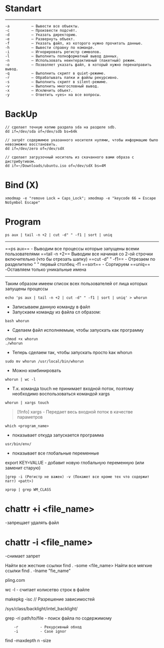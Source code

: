 # Standart
---
```
-a 			– Вывести все объекты.
-c 			– Произвести подсчёт.
-d 			– Указать директорию.
-e 			– Развернуть объект.
-f 			– Указать файл, из которого нужно прочитать данные.
-h 			– Вывести справку по команде.
-i 			– Игнорировать регистр символов.
-l 			– Выполнить полноформатный вывод данных.
-n 			– Использовать неинтерактивный (пакетный) режим.
-o 			– Позволяет указать файл, в который нужно перенаправить вывод.
-q 			– Выполнить скрипт в quiet-режиме.
-r 			– Обрабатывать папки и файлы рекурсивно.
-s 			– Выполнить скрипт в silent-режиме.
-v 			– Выполнить многословный вывод.
-x 			– Исключить объект.
-y 			– Ответить «yes» на все вопросы.
```
# BackUp
```
// сделает точную копию раздела sda на разделе sdb.
dd if=/dev/sda of=/dev/sdb bs=64k 

// затрёт содержимое указанного носителя нулями, чтобы информацию было невозможно восстановить.
dd if=/dev/zero of=/dev/sdX 

// сделает загрузочный носитель из скачанного вами образа с дистрибутивом.
dd if=~/Downloads/ubuntu.iso of=/dev/sdX bs=4M 
```

# Bind (X)
```
xmodmap -e "remove Lock = Caps_Lock"; xmodmap -e "keycode 66 = Escape NoSymbol Escape"
```
# Program

```
ps aux | tail -n +2 | cut -d" " -f1 | sort | uniq
```

---
==ps aux== - Выводим все процессы которые запущены всеми пользователями
==tail -n +2== Выводим все начиная со 2-ой строчки включительно (что бы отрезать шапку)
==cut -d" " -f1== - Отрезаем по разделителю " " первый столбец -f1
==sort== - Сортируем 
==uniq== -Оставляем только уникальные имена

---

Таким образом имеем список всех пользователей от лица которых запущены процессы

```
echo 'ps aux | tail -n +2 | cut -d" " -f1 | sort | uniq' > whorun
```

- Записываем данную команду в файл
- Запускаем команду из файла сл образом: 

```
bash whorun
```

- Сделаем файл исполняемым, чтобы запускать как программу

```
chmod +x whorun
./whorun
```

- Теперь cделаем так, чтобы запускать просто kак whorun

```
sudo mv whorun /usr/local/bin/whorun
```

- Можно комбинировать

```
whorun | wc -l
```

- Т.к. команда touch не принимает входной поток, поэтому необходимо воспользоваться командой xargs

```
whorun | xargs touch
```

>[!Info] xargs - Передает весь входной поток в качестве параметров

```
which <program_name>
```
- показывает откуда запускается программа

```
usr/bin/env/
```
- показывает все глобальные переменные

export KEY=VALUE - добавит новую глобальную переменную (или заменит старую)

```
|grep -i (Регистр не важен) -v (Покажет все кроме тех что содержит патт) <patt>)
```
```
xprop | grep WM_CLASS
```


# chattr +i <file_name>
-запрещает удалять файл
# chattr -i <file_name>
-снимает запрет

Найти все жесткие ссылки
find . -some <file_name>
Найти все мягкие ссылки
find . -lname "fie_name"



pling.com


wc -l <file> - считает колисетво строк в файле

makepkg -isc // Разрешение зависимостей


/sys/class/backlight/intel_backlight/


grep -ri <pattern> path/to/file - поиск файла по содержимому

		-r 			- Рекурсивный обход
		-i 			- Case ignor


find 
		-maxdepth n
		-size

